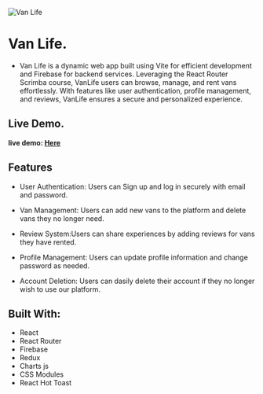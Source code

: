 ![Van Life](https://github.com/Hudamabkhoot/Van-life/assets/100641349/40536ef1-f8e0-401d-a741-acb2c8428f0b)

#  Van Life.

- Van Life is a dynamic web app built using Vite for efficient development and Firebase for backend services. Leveraging the React Router Scrimba course, VanLife users can browse, manage, and rent vans effortlessly. With features like user authentication, profile management, and reviews, VanLife ensures a secure and personalized experience.

## Live Demo.

**live demo: [Here](https://van-life-adventures.netlify.app/)**

## Features


- User Authentication: Users can Sign up and log in securely with email and password.

- Van Management: Users can add new vans to the platform and delete vans they no longer need.

- Review System:Users can share experiences by adding reviews for vans they have rented.

- Profile Management: Users can update profile information and change password as needed.

- Account Deletion:  Users can dasily delete their account if they no longer wish to use our platform.


## Built With:

- React
- React Router
- Firebase
- Redux
- Charts js
- CSS Modules
- React Hot Toast
